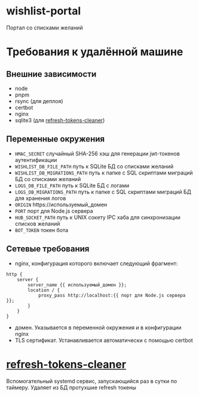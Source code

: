# wishlist-portal
Портал со списками желаний

# Требования к удалённой машине
## Внешние зависимости
- node
- pnpm
- rsync (для деплоя)
- certbot
- nginx
- sqlite3 (для [refresh-tokens-cleaner](refresh-tokens-cleaner))

## Переменные окружения
- `HMAC_SECRET` случайный SHA-256 хэш для генерации jwt-токенов аутентификации
- `WISHLIST_DB_FILE_PATH` путь к SQLite БД со списками желаний
- `WISHLIST_DB_MIGRATIONS_PATH` путь к папке с SQL скриптами миграций БД со списками желаний
- `LOGS_DB_FILE_PATH` путь к SQLite БД с логами
- `LOGS_DB_MIGRATIONS_PATH` путь к папке с SQL скриптами миграций БД для хранения логов
- `ORIGIN` https://используемый_домен
- `PORT` порт для Node.js сервера
- `HUB_SOCKET_PATH` путь к UNIX сокету IPC хаба для синхронизации списков желаний
- `BOT_TOKEN` токен бота

## Сетевые требования
- nginx, конфигурация которого включает следующий фрагмент:
```nginx
http {
    server {
        server_name {{ используемый_домен }};
        location / {
            proxy_pass http://localhost:{{ порт для Node.js сервера }};
        }
    }
}
```
- домен. Указывается в переменной окружения и в конфигурации nginx
- TLS сертификат. Устанавливается автоматически с помощью certbot

# [refresh-tokens-cleaner](refresh-tokens-cleaner)
Вспомогательный systemd сервис, запускающийся раз в сутки по таймеру. Удаляет из БД протухшие refresh токены
